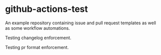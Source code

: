 # github-actions-test

An example repository containing issue and pull request templates as well as some workflow automations.

Testing changelog enforcement.

Testing pr format enforcement.
